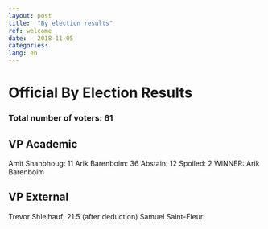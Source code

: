 ```yaml
---
layout: post
title:  "By election results"
ref: welcome
date:   2018-11-05
categories: 
lang: en
---
```

# Official By Election Results
### Total number of voters: 61

## VP Academic
Amit Shanbhoug: 11
Arik Barenboim: 36
Abstain: 12
Spoiled: 2
WINNER: Arik Barenboim

## VP External
Trevor Shleihauf: 21.5 (after deduction)
Samuel Saint-Fleur: 

